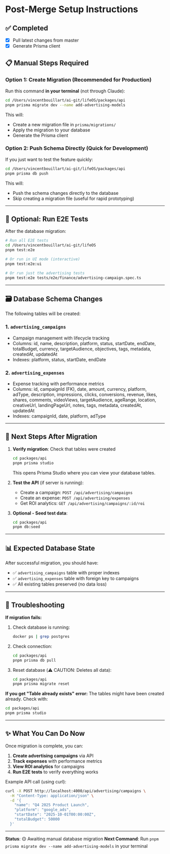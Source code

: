 # Post-Merge Setup Instructions

## ✅ Completed
- [x] Pull latest changes from master
- [x] Generate Prisma client

## 📋 Manual Steps Required

### Option 1: Create Migration (Recommended for Production)

Run this command **in your terminal** (not through Claude):

```bash
cd /Users/vincentbouillart/ai-git/lifeOS/packages/api
pnpm prisma migrate dev --name add-advertising-models
```

This will:
- Create a new migration file in `prisma/migrations/`
- Apply the migration to your database
- Generate the Prisma client

### Option 2: Push Schema Directly (Quick for Development)

If you just want to test the feature quickly:

```bash
cd /Users/vincentbouillart/ai-git/lifeOS/packages/api
pnpm prisma db push
```

This will:
- Push the schema changes directly to the database
- Skip creating a migration file (useful for rapid prototyping)

---

## 🧪 Optional: Run E2E Tests

After the database migration:

```bash
# Run all E2E tests
cd /Users/vincentbouillart/ai-git/lifeOS
pnpm test:e2e

# Or run in UI mode (interactive)
pnpm test:e2e:ui

# Or run just the advertising tests
pnpm test:e2e tests/e2e/finance/advertising-campaign.spec.ts
```

---

## 🗃️ Database Schema Changes

The following tables will be created:

### 1. `advertising_campaigns`
- Campaign management with lifecycle tracking
- Columns: id, name, description, platform, status, startDate, endDate, totalBudget, currency, targetAudience, objectives, tags, metadata, createdAt, updatedAt
- Indexes: platform, status, startDate, endDate

### 2. `advertising_expenses`
- Expense tracking with performance metrics
- Columns: id, campaignId (FK), date, amount, currency, platform, adType, description, impressions, clicks, conversions, revenue, likes, shares, comments, videoViews, targetAudience, ageRange, location, creativeUrl, landingPageUrl, notes, tags, metadata, createdAt, updatedAt
- Indexes: campaignId, date, platform, adType

---

## 🚀 Next Steps After Migration

1. **Verify migration**: Check that tables were created
   ```bash
   cd packages/api
   pnpm prisma studio
   ```
   This opens Prisma Studio where you can view your database tables.

2. **Test the API** (if server is running):
   - Create a campaign: `POST /api/advertising/campaigns`
   - Create an expense: `POST /api/advertising/expenses`
   - Get ROI analytics: `GET /api/advertising/campaigns/:id/roi`

3. **Optional - Seed test data**:
   ```bash
   cd packages/api
   pnpm db:seed
   ```

---

## 📊 Expected Database State

After successful migration, you should have:
- ✅ `advertising_campaigns` table with proper indexes
- ✅ `advertising_expenses` table with foreign key to campaigns
- ✅ All existing tables preserved (no data loss)

---

## 🔧 Troubleshooting

**If migration fails:**
1. Check database is running:
   ```bash
   docker ps | grep postgres
   ```

2. Check connection:
   ```bash
   cd packages/api
   pnpm prisma db pull
   ```

3. Reset database (⚠️ CAUTION: Deletes all data):
   ```bash
   cd packages/api
   pnpm prisma migrate reset
   ```

**If you get "Table already exists" error:**
The tables might have been created already. Check with:
```bash
cd packages/api
pnpm prisma studio
```

---

## ✨ What You Can Do Now

Once migration is complete, you can:

1. **Create advertising campaigns** via API
2. **Track expenses** with performance metrics
3. **View ROI analytics** for campaigns
4. **Run E2E tests** to verify everything works

Example API call (using curl):
```bash
curl -X POST http://localhost:4000/api/advertising/campaigns \
  -H "Content-Type: application/json" \
  -d '{
    "name": "Q4 2025 Product Launch",
    "platform": "google_ads",
    "startDate": "2025-10-01T00:00:00Z",
    "totalBudget": 50000
  }'
```

---

**Status**: 🟡 Awaiting manual database migration
**Next Command**: Run `pnpm prisma migrate dev --name add-advertising-models` in your terminal
